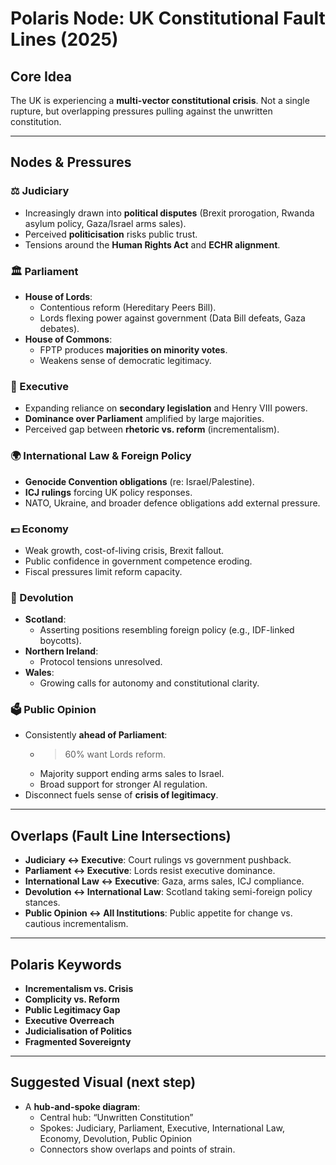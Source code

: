 # Polaris Node: UK Constitutional Fault Lines (2025)

## Core Idea
The UK is experiencing a **multi-vector constitutional crisis**. 
Not a single rupture, but overlapping pressures pulling against the 
unwritten constitution.

---

## Nodes & Pressures

### ⚖️ Judiciary
- Increasingly drawn into **political disputes** (Brexit prorogation, Rwanda asylum policy, Gaza/Israel arms sales).
- Perceived **politicisation** risks public trust.
- Tensions around the **Human Rights Act** and **ECHR alignment**.

### 🏛️ Parliament
- **House of Lords**:
  - Contentious reform (Hereditary Peers Bill).
  - Lords flexing power against government (Data Bill defeats, Gaza debates).
- **House of Commons**:
  - FPTP produces **majorities on minority votes**.
  - Weakens sense of democratic legitimacy.

### 👑 Executive
- Expanding reliance on **secondary legislation** and Henry VIII powers.
- **Dominance over Parliament** amplified by large majorities.
- Perceived gap between **rhetoric vs. reform** (incrementalism).

### 🌍 International Law & Foreign Policy
- **Genocide Convention obligations** (re: Israel/Palestine).
- **ICJ rulings** forcing UK policy responses.
- NATO, Ukraine, and broader defence obligations add external pressure.

### 💷 Economy
- Weak growth, cost-of-living crisis, Brexit fallout.
- Public confidence in government competence eroding.
- Fiscal pressures limit reform capacity.

### 🏴 Devolution
- **Scotland**:
  - Asserting positions resembling foreign policy (e.g., IDF-linked boycotts).
- **Northern Ireland**:
  - Protocol tensions unresolved.
- **Wales**:
  - Growing calls for autonomy and constitutional clarity.

### 🗳️ Public Opinion
- Consistently **ahead of Parliament**:
  - >60% want Lords reform.
  - Majority support ending arms sales to Israel.
  - Broad support for stronger AI regulation.
- Disconnect fuels sense of **crisis of legitimacy**.

---

## Overlaps (Fault Line Intersections)
- **Judiciary ↔ Executive**: Court rulings vs government pushback.
- **Parliament ↔ Executive**: Lords resist executive dominance.
- **International Law ↔ Executive**: Gaza, arms sales, ICJ compliance.
- **Devolution ↔ International Law**: Scotland taking semi-foreign policy stances.
- **Public Opinion ↔ All Institutions**: Public appetite for change vs. cautious incrementalism.

---

## Polaris Keywords
- **Incrementalism vs. Crisis**  
- **Complicity vs. Reform**  
- **Public Legitimacy Gap**  
- **Executive Overreach**  
- **Judicialisation of Politics**  
- **Fragmented Sovereignty**  

---

## Suggested Visual (next step)
- A **hub-and-spoke diagram**:
  - Central hub: “Unwritten Constitution”
  - Spokes: Judiciary, Parliament, Executive, International Law, Economy, Devolution, Public Opinion
  - Connectors show overlaps and points of strain.
